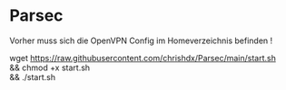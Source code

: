 # Parsec

Vorher muss sich die OpenVPN Config im Homeverzeichnis befinden !

wget https://raw.githubusercontent.com/chrishdx/Parsec/main/start.sh \
&& chmod +x start.sh \
&& ./start.sh

